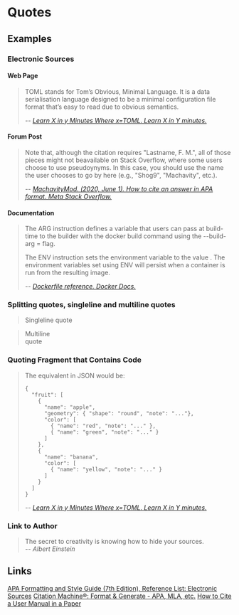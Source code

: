 # Quotes

## Examples

### Electronic Sources

#### Web Page

> TOML stands for Tom’s Obvious, Minimal Language. It is a data serialisation language designed to be
> a minimal configuration file format that’s easy to read due to obvious semantics.
>
> -- <cite>[Learn X in y Minutes Where x=TOML. Learn X in Y minutes.](https://learnxinyminutes.com/docs/toml/)</cite>

#### Forum Post

> Note that, although the citation requires "Lastname, F. M.", all of those pieces 
> might not beavailable on Stack Overflow, where some users choose to use pseudoynyms.
> In this case, you should use the name the user chooses to go by here (e.g., "Shog9", 
> "Machavity", etc.).
>
> -- <cite>[MachavityMod. (2020, June 1). How to cite an answer in APA format. Meta Stack Overflow.](
https://meta.stackoverflow.com/a/397905)</cite>

#### Documentation

> The ARG instruction defines a variable that users can pass at build-time to the builder with the docker 
> build command using the --build-arg <varname>=<value> flag.
>
> The ENV instruction sets the environment variable <key> to the value <value>.
> The environment variables set using ENV will persist when a container is run from the resulting image.
>
> -- <cite>[Dockerfile reference. Docker Docs.](https://docs.docker.com/engine/reference/builder/)</cite>

### Splitting quotes, singleline and multiline quotes

> Singleline quote

<!---->

> Multiline  
> quote

### Quoting Fragment that Contains Code

> The equivalent in JSON would be: 
>
>     {
>       "fruit": [
>         {
>           "name": "apple",
>           "geometry": { "shape": "round", "note": "..."},
>           "color": [
>             { "name": "red", "note": "..." },
>             { "name": "green", "note": "..." }
>           ]
>         },
>         {
>           "name": "banana",
>           "color": [
>             { "name": "yellow", "note": "..." }
>           ]
>         }
>       ]
>     }
>     
> -- <cite>[Learn X in y Minutes Where x=TOML. Learn X in Y minutes.](https://learnxinyminutes.com/docs/toml/)</cite>   

### Link to Author

> The secret to creativity is knowing how to hide your sources.  
> -- <cite>Albert Einstein</cite>

## Links

[APA Formatting and Style Guide (7th Edition), Reference List: Electronic Sources](https://owl.purdue.edu/owl/research_and_citation/apa_style/apa_formatting_and_style_guide/reference_list_electronic_sources.html)
[Citation Machine®: Format & Generate - APA, MLA, etc.](https://www.citationmachine.net)
[How to Cite a User Manual in a Paper](https://penandthepad.com/cite-user-manual-paper-8653776.html)

